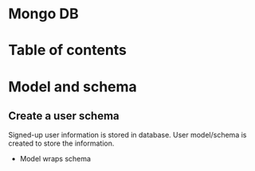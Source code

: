 # Mongo DB

# Table of contents

# Model and schema

## Create a user schema
Signed-up user information is stored in database. User model/schema is created to store the information. 

- Model wraps schema



